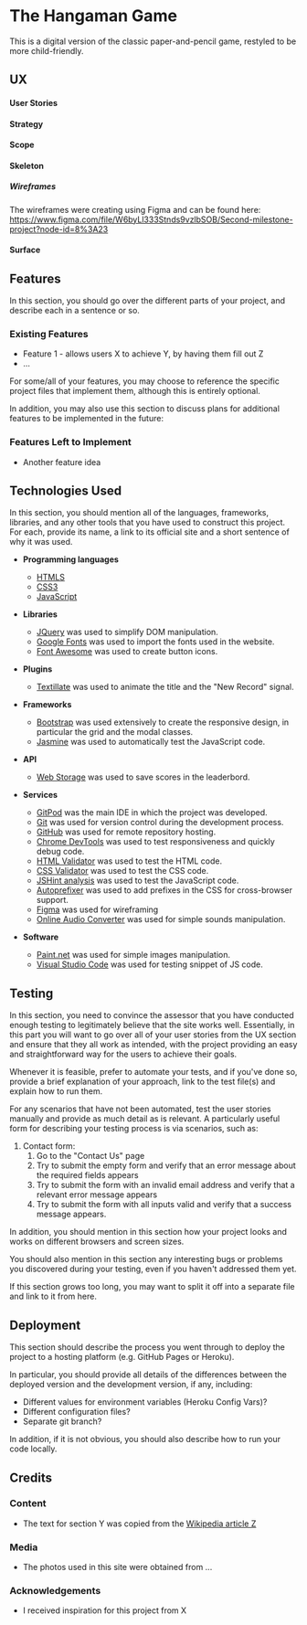 # The Hangaman Game

This is a digital version of the classic paper-and-pencil game, restyled to be more child-friendly.
 
## UX
 
#### User Stories

#### Strategy

#### Scope

#### Skeleton

##### Wireframes

The wireframes were creating using Figma and can be found here:
https://www.figma.com/file/W6byLl333Stnds9vzlbSOB/Second-milestone-project?node-id=8%3A23 

#### Surface

## Features

In this section, you should go over the different parts of your project, and describe each in a sentence or so.
 
### Existing Features
- Feature 1 - allows users X to achieve Y, by having them fill out Z
- ...

For some/all of your features, you may choose to reference the specific project files that implement them, although this is entirely optional.

In addition, you may also use this section to discuss plans for additional features to be implemented in the future:

### Features Left to Implement
- Another feature idea

## Technologies Used

In this section, you should mention all of the languages, frameworks, libraries, and any other tools that you have used to construct this project. For each, provide its name, a link to its official site and a short sentence of why it was used.

- **Programming languages**
    - [HTMLS](https://devdocs.io/html/) 
    - [CSS3](https://devdocs.io/css/) 
    - [JavaScript](https://devdocs.io/javascript/) 

- **Libraries**
    - [JQuery](https://jquery.com) was used to simplify DOM manipulation.
    - [Google Fonts](https://fonts.google.com/) was used to import the fonts used in the website.
    - [Font Awesome](https://fontawesome.com/) was used to create button icons.

- **Plugins**
    - [Textillate](https://textillate.js.org/) was used to animate the title and the "New Record" signal.

- **Frameworks**
    - [Bootstrap](https://getbootstrap.com/) was used extensively to create the responsive design, in particular the grid and the modal classes.
    - [Jasmine](https://jasmine.github.io/) was used to automatically test the JavaScript code.

- **API**
    - [Web Storage](https://www.w3schools.com/html/html5_webstorage.asp) was used to save scores in the leaderbord.

- **Services**
    - [GitPod](https://www.gitpod.io/) was the main IDE in which the project was developed.
    - [Git](https://git-scm.com/) was used for version control during the development process.
    - [GitHub](https://github.com/) was used for remote repository hosting.
    - [Chrome DevTools](https://developers.google.com/web/tools/chrome-devtools) was used to test responsiveness and quickly debug code.
    - [HTML Validator](https://validator.w3.org/) was used to test the HTML code.
    - [CSS Validator](https://jigsaw.w3.org/css-validator/) was used to test the CSS code.
    - [JSHint analysis](https://jigsaw.w3.org/css-validator/) was used to test the JavaScript code.
    - [Autoprefixer](https://autoprefixer.github.io/) was used to add prefixes in the CSS for cross-browser support.
    - [Figma](https://www.figma.com/) was used for wireframing
    - [Online Audio Converter](https://online-audio-converter.com/it/) was used for simple sounds manipulation.

- **Software**
    - [Paint.net](https://www.getpaint.net/) was used for simple images manipulation.
    - [Visual Studio Code](https://code.visualstudio.com/) was used for testing snippet of JS code.


## Testing

In this section, you need to convince the assessor that you have conducted enough testing to legitimately believe that the site works well. Essentially, in this part you will want to go over all of your user stories from the UX section and ensure that they all work as intended, with the project providing an easy and straightforward way for the users to achieve their goals.

Whenever it is feasible, prefer to automate your tests, and if you've done so, provide a brief explanation of your approach, link to the test file(s) and explain how to run them.

For any scenarios that have not been automated, test the user stories manually and provide as much detail as is relevant. A particularly useful form for describing your testing process is via scenarios, such as:

1. Contact form:
    1. Go to the "Contact Us" page
    2. Try to submit the empty form and verify that an error message about the required fields appears
    3. Try to submit the form with an invalid email address and verify that a relevant error message appears
    4. Try to submit the form with all inputs valid and verify that a success message appears.

In addition, you should mention in this section how your project looks and works on different browsers and screen sizes.

You should also mention in this section any interesting bugs or problems you discovered during your testing, even if you haven't addressed them yet.

If this section grows too long, you may want to split it off into a separate file and link to it from here.

## Deployment

This section should describe the process you went through to deploy the project to a hosting platform (e.g. GitHub Pages or Heroku).

In particular, you should provide all details of the differences between the deployed version and the development version, if any, including:
- Different values for environment variables (Heroku Config Vars)?
- Different configuration files?
- Separate git branch?

In addition, if it is not obvious, you should also describe how to run your code locally.


## Credits

### Content
- The text for section Y was copied from the [Wikipedia article Z](https://en.wikipedia.org/wiki/Z)

### Media
- The photos used in this site were obtained from ...

### Acknowledgements

- I received inspiration for this project from X